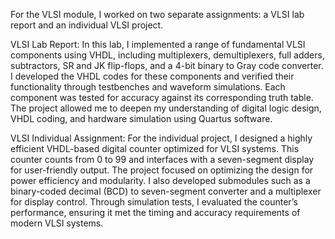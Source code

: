 For the VLSI module, I worked on two separate assignments: a VLSI lab report and an individual VLSI project.

VLSI Lab Report: In this lab, I implemented a range of fundamental VLSI components using VHDL, including multiplexers, demultiplexers, full adders, subtractors, SR and JK flip-flops, and a 4-bit binary to Gray code converter. I developed the VHDL codes for these components and verified their functionality through testbenches and waveform simulations. Each component was tested for accuracy against its corresponding truth table. The project allowed me to deepen my understanding of digital logic design, VHDL coding, and hardware simulation using Quartus software.

VLSI Individual Assignment: For the individual project, I designed a highly efficient VHDL-based digital counter optimized for VLSI systems. This counter counts from 0 to 99 and interfaces with a seven-segment display for user-friendly output. The project focused on optimizing the design for power efficiency and modularity. I also developed submodules such as a binary-coded decimal (BCD) to seven-segment converter and a multiplexer for display control. Through simulation tests, I evaluated the counter’s performance, ensuring it met the timing and accuracy requirements of modern VLSI systems.
